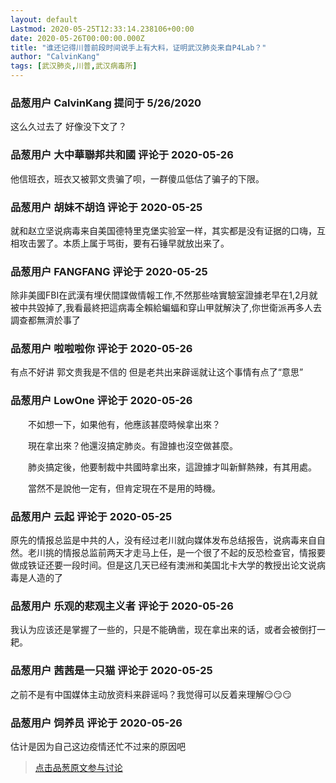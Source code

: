 ```yaml
---
layout: default
Lastmod: 2020-05-25T12:33:14.238106+00:00
date: 2020-05-26T00:00:00.000Z
title: "谁还记得川普前段时间说手上有大料，证明武汉肺炎来自P4Lab？"
author: "CalvinKang"
tags: [武汉肺炎,川普,武汉病毒所]
---
```



### 品葱用户 **CalvinKang** 提问于 5/26/2020
    
这么久过去了 好像没下文了？
    
                

### 品葱用户 **大中華聯邦共和國** 评论于 2020-05-26
        
他信班衣，班衣又被郭文贵骗了呗，一群傻瓜低估了骗子的下限。
        
                

### 品葱用户 **胡妹不胡诌** 评论于 2020-05-25
        
就和赵立坚说病毒来自美国德特里克堡实验室一样，其实都是没有证据的口嗨，互相攻击罢了。本质上属于骂街，要有石锤早就放出来了。
        
                

### 品葱用户 **FANGFANG** 评论于 2020-05-25
        
除非美國FBI在武漢有埋伏間諜做情報工作,不然那些啥實驗室證據老早在1,2月就被中共毀掉了,我看最終把這病毒全賴給蝙蝠和穿山甲就解決了,你世衛派再多人去調查都無濟於事了
        
                

### 品葱用户 **啦啦啦你** 评论于 2020-05-26
        
有点不好讲 郭文贵我是不信的 但是老共出来辟谣就让这个事情有点了“意思”
        
                

### 品葱用户 **LowOne** 评论于 2020-05-26
        
　　不如想一下，如果他有，他應該甚麼時候拿出來？  
  
　　現在拿出來？他還沒搞定肺炎。有證據也沒空做甚麼。  
  
　　肺炎搞定後，他要制裁中共國時拿出來，這證據才叫新鮮熱辣，有其用處。  
  
　　當然不是說他一定有，但肯定現在不是用的時機。
        
                

### 品葱用户 **云起** 评论于 2020-05-25
        
原先的情报总监是中共的人，没有经过老川就向媒体发布总结报告，说病毒来自自然。老川挑的情报总监前两天才走马上任，是一个很了不起的反恐检查官，情报要做成铁证还要一段时间。但是这几天已经有澳洲和美国北卡大学的教授出论文说病毒是人造的了
        
                

### 品葱用户 **乐观的悲观主义者** 评论于 2020-05-26
        
我认为应该还是掌握了一些的，只是不能确凿，现在拿出来的话，或者会被倒打一耙。
        
                

### 品葱用户 **茜茜是一只猫** 评论于 2020-05-25
        
之前不是有中国媒体主动放资料来辟谣吗？我觉得可以反着来理解😏😏😏
        
                

### 品葱用户 **饲养员** 评论于 2020-05-26
        
估计是因为自己这边疫情还忙不过来的原因吧
        
                





> [点击品葱原文参与讨论](https://pincong.rocks/question/25989)

